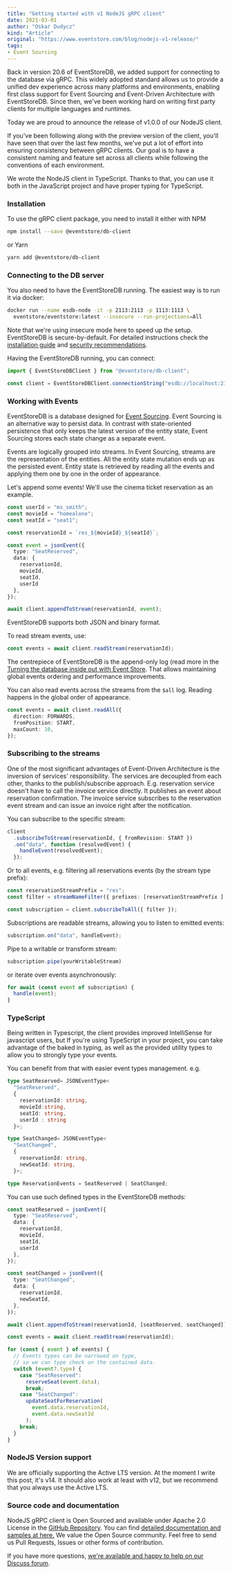 ```yaml
---
title: "Getting started with v1 NodeJS gRPC client"
date: 2021-03-01
author: "Oskar Dudycz"
kind: "Article"
original: "https://www.eventstore.com/blog/nodejs-v1-release/"
tags:
- Event Sourcing
---
```


Back in version 20.6 of EventStoreDB, we added support for connecting to the database via gRPC. This widely adopted standard allows us to provide a unified dev experience across many platforms and environments, enabling first class support for Event Sourcing and Event-Driven Architecture with EventStoreDB. Since then, we've been working hard on writing first party clients for multiple languages and runtimes.

Today we are proud to announce the release of v1.0.0 of our NodeJS client.

If you've been following along with the preview version of the client, you'll have seen that over the last few months, we've put a lot of effort into ensuring consistency between gRPC clients. Our goal is to have a consistent naming and feature set across all clients while following the conventions of each environment.

We wrote the NodeJS client in TypeScript. Thanks to that, you can use it both in the JavaScript project and have proper typing for TypeScript.

### Installation

To use the gRPC client package, you need to install it either with NPM

```bash
npm install --save @eventstore/db-client
```

or Yarn

```bash
yarn add @eventstore/db-client
```

### Connecting to the DB server

You also need to have the EventStoreDB running. The easiest way is to run it via docker:

```bash
docker run --name esdb-node -it -p 2113:2113 -p 1113:1113 \
  eventstore/eventstore:latest --insecure --run-projections=All
```

Note that we're using insecure mode here to speed up the setup. EventStoreDB is secure-by-default. For detailed instructions check the [installation guide](https://developers.eventstore.com/server/v20/server/installation/) and [security recommendations](https://developers.eventstore.com/server/v20/server/security/#protocol-security).

Having the EventStoreDB running, you can connect:

```typescript
import { EventStoreDBClient } from "@eventstore/db-client";

const client = EventStoreDBClient.connectionString("esdb://localhost:2113?tls=false");
```

### Working with Events

EventStoreDB is a database designed for [Event Sourcing](https://eventstore.com/blog/what-is-event-sourcing/). Event Sourcing is an alternative way to persist data. In contrast with state-oriented persistence that only keeps the latest version of the entity state, Event Sourcing stores each state change as a separate event.

Events are logically grouped into streams. In Event Sourcing, streams are the representation of the entities. All the entity state mutation ends up as the persisted event. Entity state is retrieved by reading all the events and applying them one by one in the order of appearance.

Let's append some events! We'll use the cinema ticket reservation as an example.

```typescript
const userId = "ms_smith";
const movieId = "homealone";
const seatId = "seat1";

const reservationId = `res_${movieId}_${seatId}`;

const event = jsonEvent({
  type: "SeatReserved",
  data: {
    reservationId,
    movieId,
    seatId,
    userId 
  },
});

await client.appendToStream(reservationId, event);
```

EventStoreDB supports both JSON and binary format.

To read stream events, use:

```typescript
const events = await client.readStream(reservationId);
```

The centrepiece of EventStoreDB is the append-only log (read more in the [Turning the database inside out with Event Store](https://www.eventstore.com/blog/turning-the-database-inside-out). That allows maintaining global events ordering and performance improvements.

You can also read events across the streams from the `$all` log. Reading happens in the global order of appearance.

```typescript
const events = await client.readAll({
  direction: FORWARDS,
  fromPosition: START,
  maxCount: 10,
});
```

### Subscribing to the streams

One of the most significant advantages of Event-Driven Architecture is the inversion of services' responsibility. The services are decoupled from each other, thanks to the publish/subscribe approach. E.g. reservation service doesn't have to call the invoice service directly. It publishes an event about reservation confirmation. The invoice service subscribes to the reservation event stream and can issue an invoice right after the notification.

You can subscribe to the specific stream:

```typescript
client
  .subscribeToStream(reservationId, { fromRevision: START })
  .on("data", function (resolvedEvent) {
    handleEvent(resolvedEvent);
  });
```

Or to all events, e.g. filtering all reservations events (by the stream type prefix):

```typescript
const reservationStreamPrefix = "res";
const filter = streamNameFilter({ prefixes: [reservationStreamPrefix ] });

const subscription = client.subscribeToAll({ filter });
```

Subscriptions are readable streams, allowing you to listen to emitted events:

```typescript
subscription.on("data", handleEvent);
```

Pipe to a writable or transform stream:

```typescript
subscription.pipe(yourWritableStream)
```

or iterate over events asynchronously:

```typescript
for await (const event of subscription) {
  handle(event);
}
```

### TypeScript

Being written in Typescript, the client provides improved IntelliSense for javascript users, but If you're using TypeScript in your project, you can take advantage of the baked in typing, as well as the provided utility types to allow you to strongly type your events.

You can benefit from that with easier event types management. e.g.

```typescript
type SeatReserved= JSONEventType< 
  "SeatReserved",
  {  
    reservationId: string,
    movieId:string,
    seatId: string,
    userId : string 
  }>; 	 

type SeatChanged= JSONEventType< 
  "SeatChanged",
  {  
    reservationId: string,
    newSeatId: string,
  }>; 	 

type ReservationEvents = SeatReserved | SeatChanged;
```

You can use such defined types in the EventStoreDB methods:

```typescript
const seatReserved = jsonEvent({
  type: "SeatReserved", 
  data: { 
    reservationId,
    movieId,
    seatId,
    userId
  },
}); 	 

const seatChanged = jsonEvent({
  type: "SeatChanged", 
  data: { 
    reservationId,
    newSeatId,
  },
});

await client.appendToStream(reservationId, [seatReserved, seatChanged]); 	 

const events = await client.readStream(reservationId);

for (const { event } of events) {
  // Events types can be narrowed on type, 
  // so we can type check on the contained data.
  switch (event?.type) {
    case "SeatReserved":
      reserveSeat(event.data);
      break;
    case "SeatChanged":
      updateSeatForReservation(
        event.data.reservationId,
        event.data.newSeatId
      );
    break;
  }
}
```

### NodeJS Version support

We are officially supporting the Active LTS version. At the moment I write this post, it's v14\. It should also work at least with v12, but we recommend that you always use the Active LTS.

### Source code and documentation

NodeJS gRPC client is Open Sourced and available under Apache 2.0 License in the [GitHub Repository](https://github.com/EventStore/EventStore-Client-NodeJS). You can find [detailed documentation and samples at here.](https://developers.eventstore.com/clients/grpc/getting-started?codeLanguage=NodeJS) We value the Open Source community. Feel free to send us Pull Requests, Issues or other forms of contribution.

If you have more questions, [we're available and happy to help on our Discuss forum](https://discuss.eventstore.com).